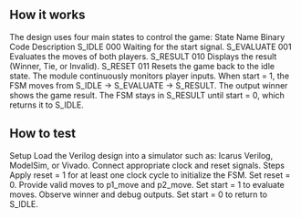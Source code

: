 <!---

This file is used to generate your project datasheet. Please fill in the information below and delete any unused
sections.

You can also include images in this folder and reference them in the markdown. Each image must be less than
512 kb in size, and the combined size of all images must be less than 1 MB.
-->

## How it works
The design uses four main states to control the game:
State Name	Binary Code	Description
S_IDLE	000	Waiting for the start signal.
S_EVALUATE	001	Evaluates the moves of both players.
S_RESULT	010	Displays the result (Winner, Tie, or Invalid).
S_RESET	011	Resets the game back to the idle state.
The module continuously monitors player inputs.
When start = 1, the FSM moves from S_IDLE → S_EVALUATE → S_RESULT.
The output winner shows the game result.
The FSM stays in S_RESULT until start = 0, which returns it to S_IDLE.

## How to test
Setup
Load the Verilog design into a simulator such as:
Icarus Verilog, ModelSim, or Vivado.
Connect appropriate clock and reset signals.
Steps
Apply reset = 1 for at least one clock cycle to initialize the FSM.
Set reset = 0.
Provide valid moves to p1_move and p2_move.
Set start = 1 to evaluate moves.
Observe winner and debug outputs.
Set start = 0 to return to S_IDLE.

